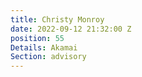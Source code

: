 ```yaml
---
title: Christy Monroy
date: 2022-09-12 21:32:00 Z
position: 55
Details: Akamai
Section: advisory
---
```


